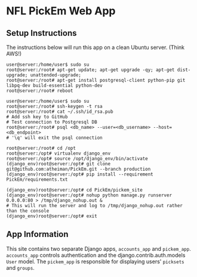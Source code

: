 # NFL PickEm Web App

## Setup Instructions

The instructions below will run this app on a clean Ubuntu server. (Think AWS!)

```
user@server:/home/user$ sudo su
root@server:/root# apt-get update; apt-get upgrade -qy; apt-get dist-upgrade; unattended-upgrade;
root@server:/root# apt-get install postgresql-client python-pip git libpq-dev build-essential python-dev
root@server:/root# reboot

user@server:/home/user$ sudo su
root@server:/root# ssh-keygen -t rsa
root@server:/root# cat ~/.ssh/id_rsa.pub
# Add ssh key to GitHub
# Test connection to Postgresql DB
root@server:/root# psql <db_name> --user=<db_username> --host=<db_endpoint>
# '\q' will exit the psql connection

root@server:/root# cd /opt
root@server:/opt# virtualenv django_env
root@server:/opt# source /opt/django_env/bin/activate
(django_env)root@server:/opt# git clone git@github.com:atheiman/PickEm.git --branch production
(django_env)root@server:/opt# pip install --requirement PickEm/requirements.txt

(django_env)root@server:/opt# cd PickEm/pickem_site
(django_env)root@server:/opt# nohup python manage.py runserver 0.0.0.0:80 > /tmp/django_nohup.out &
# This will run the server and log to /tmp/django_nohup.out rather than the console
(django_env)root@server:/opt# exit
```

## App Information

This site contains two separate Django apps, `accounts_app` and `pickem_app`. `accounts_app` controls authentication and the django.contrib.auth.models `User` model. The `pickem_app` is responsible for displaying users' `picksets` and `groups`.